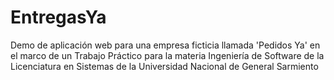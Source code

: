# EntregasYa
Demo de aplicación web para una empresa ficticia llamada 'Pedidos Ya' en el marco de un Trabajo Práctico para la materia Ingeniería de Software de la Licenciatura en Sistemas de la Universidad Nacional de General Sarmiento
